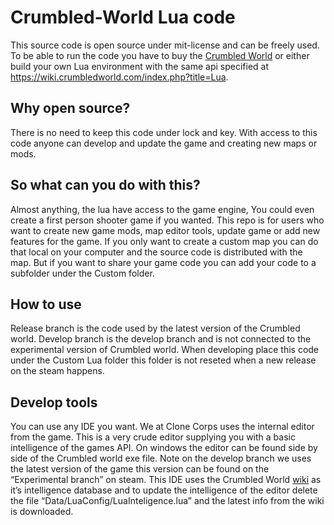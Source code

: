 # Crumbled-World Lua code

This source code is open source under mit-license and can be freely used.
To be able to run the code you have to buy the [Crumbled World](http://store.steampowered.com/app/542910/) or either build your own Lua environment with the same api specified at https://wiki.crumbledworld.com/index.php?title=Lua.

## Why open source?
There is no need to keep this code under lock and key. With access to this code anyone can develop and update the game and creating new maps or mods.

## So what can you do with this?
Almost anything, the lua have access to the game engine, You could even create a first person shooter game if you wanted. This repo is for users who want to create new game mods, map editor tools, update game or add new features for the game. 
If you only want to create a custom map you can do that local on your computer and the source code is distributed with the map. But if you want to share your game code you can add your code to a subfolder under the Custom folder. 

## How to use
Release branch is the code used by the latest version of the Crumbled world.
Develop branch is the develop branch and is not connected to the experimental version of Crumbled world.
When developing place this code under the Custom Lua folder this folder is not reseted when a new release on the steam happens.

## Develop tools
You can use any IDE you want. We at Clone Corps uses the internal editor from the game. This is a very crude editor supplying you with a basic intelligence of the games API.
On windows the editor can be found side by side of the Crumbled world exe file.
Note on the develop branch we uses the latest version of the game this version can be found on the “Experimental branch” on steam. 
This IDE uses the Crumbled World [wiki](https://wiki.crumbledworld.com/index.php?title=Lua) as it’s intelligence database and to update the intelligence of the editor delete the file “Data/LuaConfig/LuaInteligence.lua” and the latest info from the wiki is downloaded.


